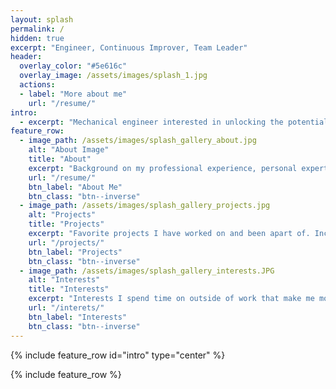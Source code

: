 ```yaml
---
layout: splash
permalink: /
hidden: true
excerpt: "Engineer, Continuous Improver, Team Leader"
header:
  overlay_color: "#5e616c"
  overlay_image: /assets/images/splash_1.jpg
  actions:
  - label: "More about me"
    url: "/resume/"
intro:
  - excerpt: "Mechanical engineer interested in unlocking the potential behind processes and effective teamwork. With over two and a half years in manufacturing leading continuous improvement teams I have saved clients over $14.5M. I am interested in continuing to use my technical background and *team* expertise to make an impact at US technology and manufacturing companies."
feature_row:
  - image_path: /assets/images/splash_gallery_about.jpg
    alt: "About Image"
    title: "About"
    excerpt: "Background on my professional experience, personal expertise, and education. Includes my resume and portfoilio."
    url: "/resume/"
    btn_label: "About Me"
    btn_class: "btn--inverse"
  - image_path: /assets/images/splash_gallery_projects.jpg
    alt: "Projects"
    title: "Projects"
    excerpt: "Favorite projects I have worked on and been apart of. Includes examples of engineering projects I've acomplished with effective teams."
    url: "/projects/"
    btn_label: "Projects"
    btn_class: "btn--inverse"
  - image_path: /assets/images/splash_gallery_interests.JPG
    alt: "Interests"
    title: "Interests"
    excerpt: "Interests I spend time on outside of work that make me more effective at what I do"
    url: "/interets/"
    btn_label: "Interests"
    btn_class: "btn--inverse"
---
```


{% include feature_row id="intro" type="center" %}

{% include feature_row %}